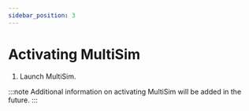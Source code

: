 ```yaml
---
sidebar_position: 3
---
```


# Activating MultiSim

1. Launch MultiSim.

:::note
Additional information on activating MultiSim will be added in the future.
:::